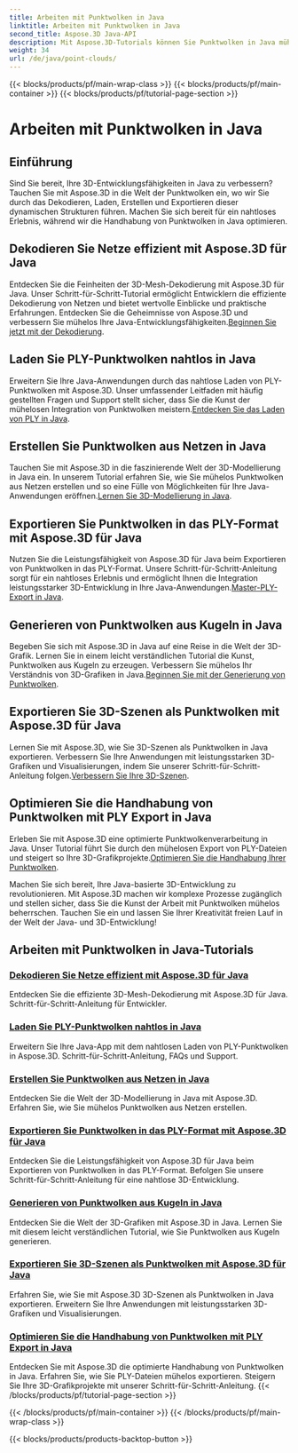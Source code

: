 ```yaml
---
title: Arbeiten mit Punktwolken in Java
linktitle: Arbeiten mit Punktwolken in Java
second_title: Aspose.3D Java-API
description: Mit Aspose.3D-Tutorials können Sie Punktwolken in Java mühelos dekodieren, laden, erstellen, exportieren und optimieren. Erweitern Sie Schritt für Schritt Ihre 3D-Entwicklungsfähigkeiten.
weight: 34
url: /de/java/point-clouds/
---
```


{{< blocks/products/pf/main-wrap-class >}}
{{< blocks/products/pf/main-container >}}
{{< blocks/products/pf/tutorial-page-section >}}

# Arbeiten mit Punktwolken in Java


## Einführung

Sind Sie bereit, Ihre 3D-Entwicklungsfähigkeiten in Java zu verbessern? Tauchen Sie mit Aspose.3D in die Welt der Punktwolken ein, wo wir Sie durch das Dekodieren, Laden, Erstellen und Exportieren dieser dynamischen Strukturen führen. Machen Sie sich bereit für ein nahtloses Erlebnis, während wir die Handhabung von Punktwolken in Java optimieren.

## Dekodieren Sie Netze effizient mit Aspose.3D für Java
 Entdecken Sie die Feinheiten der 3D-Mesh-Dekodierung mit Aspose.3D für Java. Unser Schritt-für-Schritt-Tutorial ermöglicht Entwicklern die effiziente Dekodierung von Netzen und bietet wertvolle Einblicke und praktische Erfahrungen. Entdecken Sie die Geheimnisse von Aspose.3D und verbessern Sie mühelos Ihre Java-Entwicklungsfähigkeiten.[Beginnen Sie jetzt mit der Dekodierung](./decode-meshes-java/).

## Laden Sie PLY-Punktwolken nahtlos in Java
 Erweitern Sie Ihre Java-Anwendungen durch das nahtlose Laden von PLY-Punktwolken mit Aspose.3D. Unser umfassender Leitfaden mit häufig gestellten Fragen und Support stellt sicher, dass Sie die Kunst der mühelosen Integration von Punktwolken meistern.[Entdecken Sie das Laden von PLY in Java](./load-ply-point-clouds-java/).

## Erstellen Sie Punktwolken aus Netzen in Java
Tauchen Sie mit Aspose.3D in die faszinierende Welt der 3D-Modellierung in Java ein. In unserem Tutorial erfahren Sie, wie Sie mühelos Punktwolken aus Netzen erstellen und so eine Fülle von Möglichkeiten für Ihre Java-Anwendungen eröffnen.[Lernen Sie 3D-Modellierung in Java](./create-point-clouds-java/).

## Exportieren Sie Punktwolken in das PLY-Format mit Aspose.3D für Java
 Nutzen Sie die Leistungsfähigkeit von Aspose.3D für Java beim Exportieren von Punktwolken in das PLY-Format. Unsere Schritt-für-Schritt-Anleitung sorgt für ein nahtloses Erlebnis und ermöglicht Ihnen die Integration leistungsstarker 3D-Entwicklung in Ihre Java-Anwendungen.[Master-PLY-Export in Java](./export-point-clouds-ply-java/).

## Generieren von Punktwolken aus Kugeln in Java
 Begeben Sie sich mit Aspose.3D in Java auf eine Reise in die Welt der 3D-Grafik. Lernen Sie in einem leicht verständlichen Tutorial die Kunst, Punktwolken aus Kugeln zu erzeugen. Verbessern Sie mühelos Ihr Verständnis von 3D-Grafiken in Java.[Beginnen Sie mit der Generierung von Punktwolken](./generate-point-clouds-spheres-java/).

## Exportieren Sie 3D-Szenen als Punktwolken mit Aspose.3D für Java
Lernen Sie mit Aspose.3D, wie Sie 3D-Szenen als Punktwolken in Java exportieren. Verbessern Sie Ihre Anwendungen mit leistungsstarken 3D-Grafiken und Visualisierungen, indem Sie unserer Schritt-für-Schritt-Anleitung folgen.[Verbessern Sie Ihre 3D-Szenen](./export-3d-scenes-point-clouds-java/).

## Optimieren Sie die Handhabung von Punktwolken mit PLY Export in Java
 Erleben Sie mit Aspose.3D eine optimierte Punktwolkenverarbeitung in Java. Unser Tutorial führt Sie durch den mühelosen Export von PLY-Dateien und steigert so Ihre 3D-Grafikprojekte.[Optimieren Sie die Handhabung Ihrer Punktwolken](./ply-export-point-clouds-java/).

Machen Sie sich bereit, Ihre Java-basierte 3D-Entwicklung zu revolutionieren. Mit Aspose.3D machen wir komplexe Prozesse zugänglich und stellen sicher, dass Sie die Kunst der Arbeit mit Punktwolken mühelos beherrschen. Tauchen Sie ein und lassen Sie Ihrer Kreativität freien Lauf in der Welt der Java- und 3D-Entwicklung!
## Arbeiten mit Punktwolken in Java-Tutorials
### [Dekodieren Sie Netze effizient mit Aspose.3D für Java](./decode-meshes-java/)
Entdecken Sie die effiziente 3D-Mesh-Dekodierung mit Aspose.3D für Java. Schritt-für-Schritt-Anleitung für Entwickler.
### [Laden Sie PLY-Punktwolken nahtlos in Java](./load-ply-point-clouds-java/)
Erweitern Sie Ihre Java-App mit dem nahtlosen Laden von PLY-Punktwolken in Aspose.3D. Schritt-für-Schritt-Anleitung, FAQs und Support.
### [Erstellen Sie Punktwolken aus Netzen in Java](./create-point-clouds-java/)
Entdecken Sie die Welt der 3D-Modellierung in Java mit Aspose.3D. Erfahren Sie, wie Sie mühelos Punktwolken aus Netzen erstellen.
### [Exportieren Sie Punktwolken in das PLY-Format mit Aspose.3D für Java](./export-point-clouds-ply-java/)
Entdecken Sie die Leistungsfähigkeit von Aspose.3D für Java beim Exportieren von Punktwolken in das PLY-Format. Befolgen Sie unsere Schritt-für-Schritt-Anleitung für eine nahtlose 3D-Entwicklung.
### [Generieren von Punktwolken aus Kugeln in Java](./generate-point-clouds-spheres-java/)
Entdecken Sie die Welt der 3D-Grafiken mit Aspose.3D in Java. Lernen Sie mit diesem leicht verständlichen Tutorial, wie Sie Punktwolken aus Kugeln generieren.
### [Exportieren Sie 3D-Szenen als Punktwolken mit Aspose.3D für Java](./export-3d-scenes-point-clouds-java/)
Erfahren Sie, wie Sie mit Aspose.3D 3D-Szenen als Punktwolken in Java exportieren. Erweitern Sie Ihre Anwendungen mit leistungsstarken 3D-Grafiken und Visualisierungen.
### [Optimieren Sie die Handhabung von Punktwolken mit PLY Export in Java](./ply-export-point-clouds-java/)
Entdecken Sie mit Aspose.3D die optimierte Handhabung von Punktwolken in Java. Erfahren Sie, wie Sie PLY-Dateien mühelos exportieren. Steigern Sie Ihre 3D-Grafikprojekte mit unserer Schritt-für-Schritt-Anleitung.
{{< /blocks/products/pf/tutorial-page-section >}}

{{< /blocks/products/pf/main-container >}}
{{< /blocks/products/pf/main-wrap-class >}}

{{< blocks/products/products-backtop-button >}}
